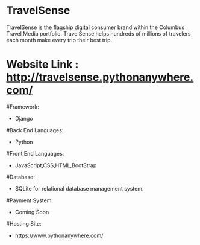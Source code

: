 # TravelSense
TravelSense is the flagship digital consumer brand within the Columbus Travel Media portfolio.  TravelSense helps hundreds of millions of travelers each month make every trip their best trip.


#  Website Link : http://travelsense.pythonanywhere.com/


#Framework:
   * Django
   
   
#Back End Languages:
  * Python
  
  
#Front End Languages:
  * JavaScript,CSS,HTML,BootStrap
  
 
#Database:
   * SQLite for relational database management system.
    
   
   
   
#Payment System:
   * Coming Soon 
   
   
#Hosting Site:
   * https://www.pythonanywhere.com/
